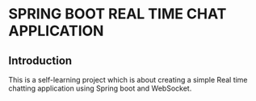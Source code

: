 # **SPRING BOOT REAL TIME CHAT APPLICATION**

## Introduction

This is a self-learning project which is about creating a simple Real time chatting application using Spring boot and WebSocket.
